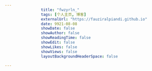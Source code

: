 ---
                title: "fwzyrln_"
                tags: [个人主页, 博客]
                externalUrl: "https://fauziralpiandi.github.io"
                date: 9921-08-08
                showDate: false
                showAuthor: false
                showReadingTime: false
                showEdit: false
                showLikes: false
                showViews: false
                layoutBackgroundHeaderSpace: false
                ---

